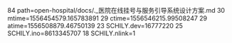 84 path=open-hospital/docs/._医院在线挂号与服务引导系统设计方案.md
30 mtime=1556454579.165783891
29 ctime=1556546215.99508247
29 atime=1556508879.46750139
23 SCHILY.dev=16777220
25 SCHILY.ino=8613345707
18 SCHILY.nlink=1
